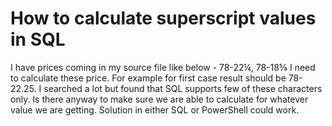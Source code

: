 
# How to calculate superscript values in SQL

I have prices coming in my source file like below -
78-22¼,
78-18⅝
I need to calculate these price. For example for first case result should be 78-22.25. I searched a lot but found that SQL supports few of these characters only. Is there anyway to make sure we are able to calculate for whatever value we are getting. Solution in either SQL or PowerShell could work.

        
